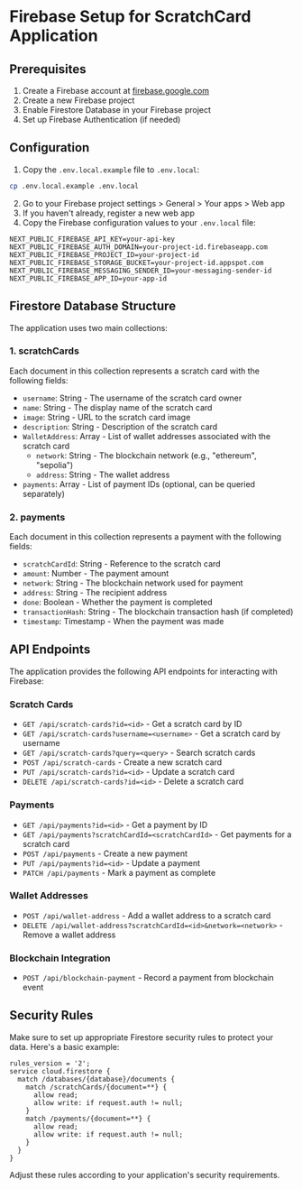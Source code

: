 # Firebase Setup for ScratchCard Application

## Prerequisites

1. Create a Firebase account at [firebase.google.com](https://firebase.google.com/)
2. Create a new Firebase project
3. Enable Firestore Database in your Firebase project
4. Set up Firebase Authentication (if needed)

## Configuration

1. Copy the `.env.local.example` file to `.env.local`:

```bash
cp .env.local.example .env.local
```

2. Go to your Firebase project settings > General > Your apps > Web app
3. If you haven't already, register a new web app
4. Copy the Firebase configuration values to your `.env.local` file:

```
NEXT_PUBLIC_FIREBASE_API_KEY=your-api-key
NEXT_PUBLIC_FIREBASE_AUTH_DOMAIN=your-project-id.firebaseapp.com
NEXT_PUBLIC_FIREBASE_PROJECT_ID=your-project-id
NEXT_PUBLIC_FIREBASE_STORAGE_BUCKET=your-project-id.appspot.com
NEXT_PUBLIC_FIREBASE_MESSAGING_SENDER_ID=your-messaging-sender-id
NEXT_PUBLIC_FIREBASE_APP_ID=your-app-id
```

## Firestore Database Structure

The application uses two main collections:

### 1. scratchCards

Each document in this collection represents a scratch card with the following fields:

- `username`: String - The username of the scratch card owner
- `name`: String - The display name of the scratch card
- `image`: String - URL to the scratch card image
- `description`: String - Description of the scratch card
- `WalletAddress`: Array - List of wallet addresses associated with the scratch card
  - `network`: String - The blockchain network (e.g., "ethereum", "sepolia")
  - `address`: String - The wallet address
- `payments`: Array - List of payment IDs (optional, can be queried separately)

### 2. payments

Each document in this collection represents a payment with the following fields:

- `scratchCardId`: String - Reference to the scratch card
- `amount`: Number - The payment amount
- `network`: String - The blockchain network used for payment
- `address`: String - The recipient address
- `done`: Boolean - Whether the payment is completed
- `transactionHash`: String - The blockchain transaction hash (if completed)
- `timestamp`: Timestamp - When the payment was made

## API Endpoints

The application provides the following API endpoints for interacting with Firebase:

### Scratch Cards

- `GET /api/scratch-cards?id=<id>` - Get a scratch card by ID
- `GET /api/scratch-cards?username=<username>` - Get a scratch card by username
- `GET /api/scratch-cards?query=<query>` - Search scratch cards
- `POST /api/scratch-cards` - Create a new scratch card
- `PUT /api/scratch-cards?id=<id>` - Update a scratch card
- `DELETE /api/scratch-cards?id=<id>` - Delete a scratch card

### Payments

- `GET /api/payments?id=<id>` - Get a payment by ID
- `GET /api/payments?scratchCardId=<scratchCardId>` - Get payments for a scratch card
- `POST /api/payments` - Create a new payment
- `PUT /api/payments?id=<id>` - Update a payment
- `PATCH /api/payments` - Mark a payment as complete

### Wallet Addresses

- `POST /api/wallet-address` - Add a wallet address to a scratch card
- `DELETE /api/wallet-address?scratchCardId=<id>&network=<network>` - Remove a wallet address

### Blockchain Integration

- `POST /api/blockchain-payment` - Record a payment from blockchain event

## Security Rules

Make sure to set up appropriate Firestore security rules to protect your data. Here's a basic example:

```
rules_version = '2';
service cloud.firestore {
  match /databases/{database}/documents {
    match /scratchCards/{document=**} {
      allow read;
      allow write: if request.auth != null;
    }
    match /payments/{document=**} {
      allow read;
      allow write: if request.auth != null;
    }
  }
}
```

Adjust these rules according to your application's security requirements.